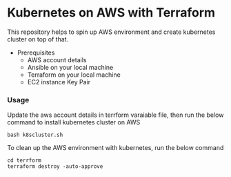 <h1> Kubernetes on AWS with Terraform </h1>

This repository helps to spin up AWS environment and create kubernetes cluster on top of that. 

- Prerequisites
  - AWS account details
  - Ansible on your local machine
  - Terraform on your local machine 
  - EC2 instance Key Pair

### Usage

Update the aws account details in terrform varaiable file, then run the below command to install kubernetes cluster on AWS 

```
bash k8scluster.sh
```

To clean up the AWS environment with kubernetes, run the below command

```
cd terrform
terraform destroy -auto-approve 
```

